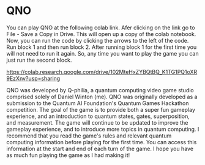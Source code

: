 # QNO

You can play QNO at the following colab link. Afer clicking on the link go to File - Save a Copy in Drive. This will open up a copy of the colab notebook. Now, you can run the code by clicking the arrows to the left of the code. Run block 1 and then run block 2. After running block 1 for the first time you will not need to run it again. So, any time you want to play the game you can just run the second block.

https://colab.research.google.com/drive/102MteHxZYBQtBQ_K1TG1PQ1oXR9EzXnv?usp=sharing

QNO was developed by Q-philia, a quantum computing video game studio comprised solely of Daniel Winton (me). QNO was originally developed as a submission to the Quantum AI Foundation's Quantum Games Hackathon competition. The goal of the game is to provide both a super fun gameplay experience, and an introduction to quantum states, gates, superposition, and measurement. The game will continue to be updated to improve the gameplay experience, and to introduce more topics in quantum computing. I recommend that you read the game's rules and relevant quantum computing information before playing for the first time. You can access this information at the start and end of each turn of the game. I hope you have as much fun playing the game as I had making it!
